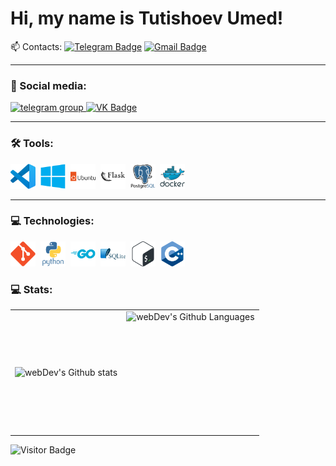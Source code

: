 
# Hi, my name is Tutishoev Umed!

:mailbox: Contacts: [![Telegram Badge](https://img.shields.io/badge/-TALIB-blue?style=flat&logo=Telegram&logoColor=white)](https://t.me/wahabist) [![Gmail Badge](https://img.shields.io/badge/-Gmail-red?style=flat&logo=Gmail&logoColor=white)](mailto:umedtutishoev@gmail.com)

---

### 🤝 Social media:

  <div id="badges">
    <a href="https://t.me/wahabist" target="_blank">
      <img src="https://cdn-icons-png.flaticon.com/512/2111/2111646.png" width="40" height="40" alt="telegram group" />
    </a>
    <a href="https://vk.com/dope_knight" target="_blank">
      <img src="https://cdn-icons-png.flaticon.com/512/145/145813.png" width="40" height="40" alt="VK Badge"/>
    </a>
  </div>

---

### 🛠 Tools:

<div>
  <img src="https://github.com/devicons/devicon/blob/master/icons/vscode/vscode-original.svg" title="vscode" alt="vscode" width="40" height="40"/>&nbsp;
  <img src="https://github.com/devicons/devicon/blob/master/icons/windows8/windows8-original.svg" title="canva" alt="canva" width="40" height="40"/>&nbsp;
  <img src="https://github.com/devicons/devicon/blob/master/icons/ubuntu/ubuntu-original-wordmark.svg" title="canva" alt="canva" width="40" height="40"/>&nbsp;
  <img src="https://github.com/devicons/devicon/blob/master/icons/flask/flask-original-wordmark.svg" title="canva" alt="canva" width="40" height="40"/>&nbsp;
  <img src="https://github.com/devicons/devicon/blob/master/icons/postgresql/postgresql-original-wordmark.svg" title="canva" alt="canva" width="40" height="40"/>&nbsp;
  <img src="https://github.com/devicons/devicon/blob/master/icons/docker/docker-original-wordmark.svg" title="canva" alt="canva" width="40" height="40"/>&nbsp;
</div>

---

### 💻 Technologies:

<div>
  <img src="https://github.com/devicons/devicon/blob/master/icons/git/git-original.svg" title="git" alt="git" width="40" height="40"/>&nbsp
  <img src="https://github.com/devicons/devicon/blob/master/icons/python/python-original-wordmark.svg" title="python" alt="html5" width="40" height="40"/>&nbsp
  <img src="https://github.com/devicons/devicon/blob/master/icons/go/go-original-wordmark.svg" width="40" height="40"/>&nbsp
  <img src="https://github.com/devicons/devicon/blob/master/icons/sqlite/sqlite-original-wordmark.svg" width="40" height="40"/>&nbsp
  <img src="https://github.com/devicons/devicon/blob/master/icons/bash/bash-original.svg" width="40" height="40"/>&nbsp
  <img src="https://github.com/devicons/devicon/blob/master/icons/cplusplus/cplusplus-original.svg" width="40" height="40"/>&nbsp
</div>


### 💻 Stats:

<table>
  <tr>
    <td>
      <img align="left" src="https://github-readme-stats.vercel.app/api?username=aysayris&show_icons=true&theme=dark" alt="webDev's Github stats" />
    </td>
    <td>
      <img height="195px" align="right" alt="webDev's Github Languages" src="https://github-readme-stats-sigma-five.vercel.app/api/top-langs/?username=Aysayris&layout=compact&theme=vision-friendly-dark" />
    </td>
  </tr>
</table>

![Visitor Badge](https://visitor-badge.laobi.icu/badge?page_id=Aysayris)
